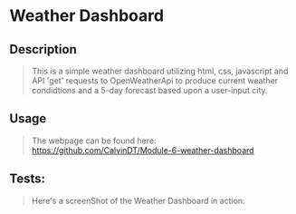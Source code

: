# Weather Dashboard



## Description
>This is a simple weather dashboard utilizing html, css, javascript and API 'get' requests to OpenWeatherApi to produce current weather condidtions and a 5-day forecast based upon a user-input city.

## Usage
>The webpage can be found here: https://github.com/CalvinDT/Module-6-weather-dashboard

## Tests:
>Here's a screenShot of the Weather Dashboard in action:

